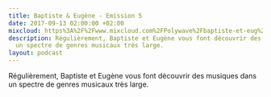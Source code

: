 ```yaml
---
title: Baptiste & Eugène - Emission 5
date: 2017-09-13 02:00:00 +02:00
mixcloud: https%3A%2F%2Fwww.mixcloud.com%2FPolywave%2Fbaptiste-et-eug%25C3%25A8ne-emission-musicale-5%2F
description: Régulièrement, Baptiste et Eugène vous font découvrir des musiques dans
  un spectre de genres musicaux très large.
layout: podcast
---
```


<p>Régulièrement, Baptiste et Eugène vous font découvrir des musiques dans un spectre de genres musicaux très large.</p>
